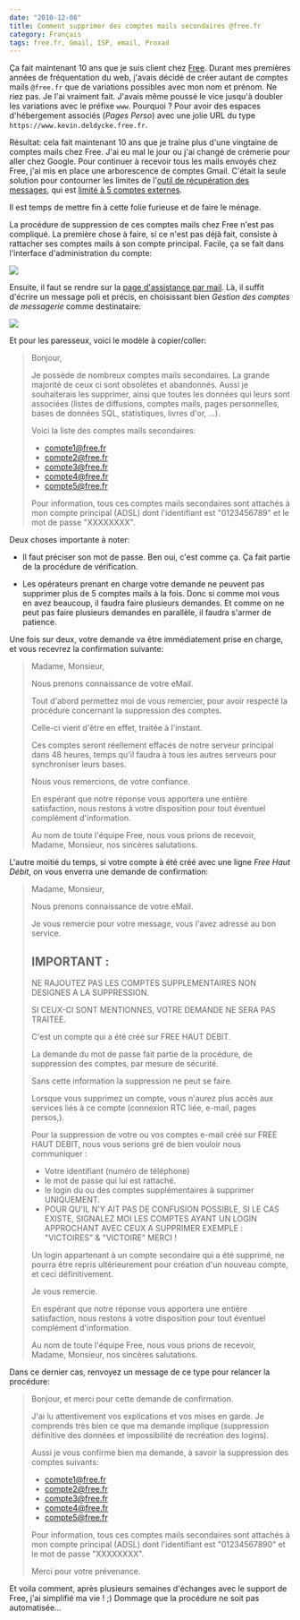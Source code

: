 ```yaml
---
date: "2010-12-08"
title: Comment supprimer des comptes mails secondaires @free.fr
category: Français
tags: free.fr, Gmail, ISP, email, Proxad
---
```


Ça fait maintenant 10 ans que je suis client chez [Free](https://free.fr). Durant mes premières années de fréquentation du web, j'avais décidé de créer autant de comptes mails `@free.fr` que de variations possibles avec mon nom et prénom. Ne riez pas. Je l'ai vraiment fait. J'avais même poussé le vice jusqu'à doubler les variations avec le préfixe `www`. Pourquoi&nbsp;? Pour avoir des espaces d'hébergement associés (_Pages Perso_) avec une jolie URL du type `https://www.kevin.deldycke.free.fr`.

Résultat: cela fait maintenant 10 ans que je traîne plus d'une vingtaine de comptes mails chez Free. J'ai eu mal le jour ou j'ai changé de crémerie pour aller chez Google. Pour continuer à recevoir tous les mails envoyés chez Free, j'ai mis en place une arborescence de comptes Gmail. C'était la seule solution pour contourner les limites de l'[outil de récupération des messages](https://mail.google.com/support/bin/answer.py?answer=21288), qui est [limité à 5 comptes externes](https://kb.mozillazine.org/Using_Gmail_with_Thunderbird_and_Mozilla_Suite#Mail_fetcher).

Il est temps de mettre fin à cette folie furieuse et de faire le ménage.

La procédure de suppression de ces comptes mails chez Free n'est pas compliqué. La première chose à faire, si ce n'est pas déjà fait, consiste à rattacher ses comptes mails à son compte principal. Facile, ça se fait dans l'interface d'administration du compte:

![](/uploads/2010/rattacher-compte-mail.png)

Ensuite, il faut se rendre sur la [page d'assistance par mail](https://www.free.fr/assistance/mail.html). Là, il suffit d'écrire un message poli et précis, en choisissant bien _Gestion des comptes de messagerie_ comme destinataire:

![](/uploads/2010/free-assistance-mail.png)

Et pour les paresseux, voici le modèle à copier/coller:

> Bonjour,
> 
> Je possède de nombreux comptes mails secondaires. La grande majorité de ceux ci sont obsolètes et abandonnés. Aussi je souhaiterais les supprimer, ainsi que toutes les données qui leurs sont associées (listes de diffusions, comptes mails, pages personnelles, bases de données SQL, statistiques, livres d'or, ...).
> 
> Voici la liste des comptes mails secondaires:
>   * compte1@free.fr
>   * compte2@free.fr
>   * compte3@free.fr
>   * compte4@free.fr
>   * compte5@free.fr
> 
> Pour information, tous ces comptes mails secondaires sont attachés à mon compte principal (ADSL) dont l'identifiant est "0123456789" et le mot de passe "XXXXXXXX".

Deux choses importante à noter:

  * Il faut préciser son mot de passe. Ben oui, c'est comme ça. Ça fait partie de la procédure de vérification.

  * Les opérateurs prenant en charge votre demande ne peuvent pas supprimer plus de 5 comptes mails à la fois. Donc si comme moi vous en avez beaucoup, il faudra faire plusieurs demandes. Et comme on ne peut pas faire plusieurs demandes en parallèle, il faudra s'armer de patience.

Une fois sur deux, votre demande va être immédiatement prise en charge, et vous recevrez la confirmation suivante:

> Madame, Monsieur,
> 
> Nous prenons connaissance de votre eMail.
> 
> Tout d'abord permettez moi de vous remercier, pour avoir respecté la procédure concernant la suppression des comptes.
> 
> Celle-ci vient d'être en effet, traitée à l'instant.
> 
> Ces comptes seront réellement effacés de notre serveur principal dans 48 heures, temps qu'il faudra à tous les autres serveurs pour synchroniser leurs bases.
> 
> Nous vous remercions, de votre confiance.
> 
> En espérant que notre réponse vous apportera une entière satisfaction, nous restons à votre disposition pour tout éventuel complément d'information.
> 
> Au nom de toute l'équipe Free, nous vous prions de recevoir, Madame, Monsieur, nos sincères salutations.

L'autre moitié du temps, si votre compte à été créé avec une ligne _Free Haut Débit_, on vous enverra une demande de confirmation:

> Madame, Monsieur,
> 
> Nous prenons connaissance de votre eMail.
> 
> Je vous remercie pour votre message, vous l'avez adressé au bon service.
> 
> IMPORTANT :
> ----------
> 
> NE RAJOUTEZ PAS LES COMPTES SUPPLEMENTAIRES NON DESIGNES A LA SUPPRESSION.
> 
> SI CEUX-CI SONT MENTIONNES, VOTRE DEMANDE NE SERA PAS TRAITEE.
> 
> C'est un compte qui a été créé sur FREE HAUT DEBIT.
> 
> La demande du mot de passe fait partie de la procédure, de suppression des comptes, par mesure de sécurité.
> 
> Sans cette information la suppression ne peut se faire.
> 
> Lorsque vous supprimez un compte, vous n'aurez plus accès aux services liés à ce compte (connexion RTC liée, e-mail, pages persos,).
> 
> Pour la suppression de votre ou vos comptes e-mail créé sur FREE HAUT DEBIT, nous vous serions gré de bien vouloir nous communiquer :
> - Votre identifiant (numéro de téléphone)
> - le mot de passe qui lui est rattaché.
> - le login du ou des comptes supplémentaires à supprimer UNIQUEMENT.
> - POUR QU'IL N'Y AIT PAS DE CONFUSION POSSIBLE, SI LE CAS EXISTE, SIGNALEZ MOI LES COMPTES AYANT UN LOGIN APPROCHANT AVEC CEUX A SUPPRIMER EXEMPLE : "VICTOIRES" & "VICTOIRE" MERCI !
> 
> Un login appartenant à un compte secondaire qui a été supprimé, ne pourra être repris ultérieurement pour création d'un nouveau compte, et ceci définitivement.
> 
> Je vous remercie.
> 
> En espérant que notre réponse vous apportera une entière satisfaction, nous restons à votre disposition pour tout éventuel complément d'information.
> 
> Au nom de toute l'équipe Free, nous vous prions de recevoir, Madame, Monsieur, nos sincères salutations.

Dans ce dernier cas, renvoyez un message de ce type pour relancer la procédure:

> Bonjour, et merci pour cette demande de confirmation.
> 
> J'ai lu attentivement vos explications et vos mises en garde. Je comprends très bien ce que ma demande implique (suppression définitive des données et impossibilité de recréation des logins).
> 
> Aussi je vous confirme bien ma demande, à savoir la suppression des comptes suivants:
>   * compte1@free.fr
>   * compte2@free.fr
>   * compte3@free.fr
>   * compte4@free.fr
>   * compte5@free.fr
> 
> Pour information, tous ces comptes mails secondaires sont attachés à mon compte principal (ADSL) dont l'identifiant est "01234567890" et le mot de passe "XXXXXXXX".
> 
> Merci pour votre prévenance.

Et voila comment, après plusieurs semaines d'échanges avec le support de Free, j'ai simplifié ma vie&nbsp;! ;) Dommage que la procédure ne soit pas automatisée...
